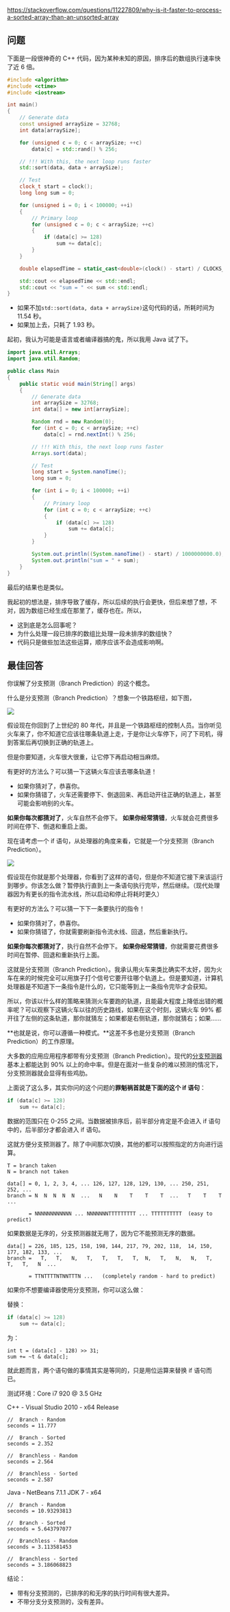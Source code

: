 <https://stackoverflow.com/questions/11227809/why-is-it-faster-to-process-a-sorted-array-than-an-unsorted-array>

## 问题

下面是一段很神奇的 C++ 代码，因为某种未知的原因，排序后的数组执行速率快了近 6 倍。

```c++
#include <algorithm>
#include <ctime>
#include <iostream>

int main()
{
    // Generate data
    const unsigned arraySize = 32768;
    int data[arraySize];

    for (unsigned c = 0; c < arraySize; ++c)
        data[c] = std::rand() % 256;

    // !!! With this, the next loop runs faster
    std::sort(data, data + arraySize);

    // Test
    clock_t start = clock();
    long long sum = 0;

    for (unsigned i = 0; i < 100000; ++i)
    {
        // Primary loop
        for (unsigned c = 0; c < arraySize; ++c)
        {
            if (data[c] >= 128)
                sum += data[c];
        }
    }

    double elapsedTime = static_cast<double>(clock() - start) / CLOCKS_PER_SEC;

    std::cout << elapsedTime << std::endl;
    std::cout << "sum = " << sum << std::endl;
}
```

- 如果不加`std::sort(data, data + arraySize)`这句代码的话，所耗时间为 11.54 秒。
- 如果加上去，只耗了 1.93 秒。

起初，我认为可能是语言或者编译器搞的鬼，所以我用 Java 试了下。

```java
import java.util.Arrays;
import java.util.Random;

public class Main
{
    public static void main(String[] args)
    {
        // Generate data
        int arraySize = 32768;
        int data[] = new int[arraySize];

        Random rnd = new Random(0);
        for (int c = 0; c < arraySize; ++c)
            data[c] = rnd.nextInt() % 256;

        // !!! With this, the next loop runs faster
        Arrays.sort(data);

        // Test
        long start = System.nanoTime();
        long sum = 0;

        for (int i = 0; i < 100000; ++i)
        {
            // Primary loop
            for (int c = 0; c < arraySize; ++c)
            {
                if (data[c] >= 128)
                    sum += data[c];
            }
        }

        System.out.println((System.nanoTime() - start) / 1000000000.0);
        System.out.println("sum = " + sum);
    }
}
```

最后的结果也是类似。

我起初的想法是，排序导致了缓存，所以后续的执行会更快，但后来想了想，不对，因为数组已经生成在那里了，缓存也在。所以，

- 这到底是怎么回事呢？
- 为什么处理一段已排序的数组比处理一段未排序的数组快？
- 代码只是做些加法这些运算，顺序应该不会造成影响啊。

## 最佳回答

你误解了分支预测（Branch Prediction）的这个概念。

什么是分支预测（Branch Prediction）？想象一个铁路枢纽，如下图，

![](https://github.com/Hapoa/stackoverflow-top-cpp/blob/master/image/001.jpg)

假设现在你回到了上世纪的 80 年代，并且是一个铁路枢纽的控制人员。当你听见火车来了，你不知道它应该往哪条轨道上走，于是你让火车停下，问了下司机，得到答案后再切换到正确的轨道上。

但是你要知道，火车很大很重，让它停下再启动相当麻烦。

有更好的方法么？可以猜一下这辆火车应该去哪条轨道！

- 如果你猜对了，恭喜你。
- 如果你猜错了，火车还需要停下、倒退回来、再启动开往正确的轨道上，甚至可能会影响别的火车。

**如果你每次都猜对了**，火车自然不会停下。
**如果你经常猜错**，火车就会花费很多时间在停下、倒退和重启上面。

现在请考虑一个 if 语句，从处理器的角度来看，它就是一个分支预测（Branch Prediction）。

![](https://github.com/Hapoa/stackoverflow-top-cpp/blob/master/image/002.png)

假设现在你就是那个处理器，你看到了这样的语句，但是你不知道它接下来该运行到哪步。你该怎么做？暂停执行直到上一条语句执行完毕，然后继续。（现代处理器因为有更长的指令流水线，所以启动和停止将耗时更久）

有更好的方法么？可以猜一下下一条要执行的指令！

- 如果你猜对了，恭喜你。
- 如果你猜错了，你就需要刷新指令流水线、回退，然后重新执行。

**如果你每次都猜对了**，执行自然不会停下。
**如果你经常猜错**，你就需要花费很多时间在暂停、回退和重新执行上面。

这就是分支预测（Branch Prediction）。我承认用火车来类比确实不太好，因为火车在来的时候完全可以用旗子打个信号它要开往哪个轨道上。但是要知道，计算机处理器是不知道下一条指令是什么的，它只能等到上一条指令完毕才会获知。

所以，你该以什么样的策略来猜测火车要跑的轨道，且能最大程度上降低出错的概率呢？可以观察下这辆火车以往的历史路线，如果在这个时刻，这辆火车 99% 都开往了左侧的这条轨道，那你就猜左；如果都是右侧轨道，那你就猜右；如果......

**也就是说，你可以遵循一种模式。**这差不多也是分支预测（Branch Prediction）的工作原理。

大多数的应用应用程序都带有分支预测（Branch Prediction）。现代的[分支预测器](https://zh.wikipedia.org/wiki/%E5%88%86%E6%94%AF%E9%A0%90%E6%B8%AC%E5%99%A8)基本上都能达到 90% 以上的命中率。但是在面对一些复杂的难以预测的情况下，分支预测器就会显得有些鸡肋。

上面说了这么多，其实你问的这个问题的**罪魁祸首就是下面的这个 if 语句**：

```c++
if (data[c] >= 128)
    sum += data[c];
```

数据的范围只在 0-255 之间。当数据被排序后，前半部分肯定是不会进入 if 语句中的，后半部分才都会进入 if 语句。

这就方便分支预测器了。除了中间那次切换，其他的都可以按照指定的方向进行运算。

```
T = branch taken
N = branch not taken

data[] = 0, 1, 2, 3, 4, ... 126, 127, 128, 129, 130, ... 250, 251, 252, ...
branch = N  N  N  N  N  ...   N    N    T    T    T  ...   T    T    T  ...

       = NNNNNNNNNNNN ... NNNNNNNTTTTTTTTT ... TTTTTTTTTT  (easy to predict)
```

如果数据是无序的，分支预测器就无用了，因为它不能预测无序的数据。

```
data[] = 226, 185, 125, 158, 198, 144, 217, 79, 202, 118,  14, 150, 177, 182, 133, ...
branch =   T,   T,   N,   T,   T,   T,   T,  N,   T,   N,   N,   T,   T,   T,   N  ...

       = TTNTTTTNTNNTTTN ...   (completely random - hard to predict)
```
       
如果你不想要编译器使用分支预测，你可以这么做：

替换：

```c++
if (data[c] >= 128)
    sum += data[c];
```

为：

```
int t = (data[c] - 128) >> 31;
sum += ~t & data[c];
```

就此题而言，两个语句做的事情其实是等同的，只是用位运算来替换 if 语句而已。

测试环境：Core i7 920 @ 3.5 GHz

C++ - Visual Studio 2010 - x64 Release

```
//  Branch - Random
seconds = 11.777

//  Branch - Sorted
seconds = 2.352

//  Branchless - Random
seconds = 2.564

//  Branchless - Sorted
seconds = 2.587
```

Java - NetBeans 7.1.1 JDK 7 - x64

```
//  Branch - Random
seconds = 10.93293813

//  Branch - Sorted
seconds = 5.643797077

//  Branchless - Random
seconds = 3.113581453

//  Branchless - Sorted
seconds = 3.186068823
```

结论：

- 带有分支预测的，已排序的和无序的执行时间有很大差异。
- 不带分支分支预测的，没有差异。

